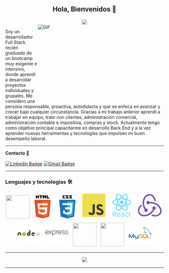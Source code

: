 

  <h2 align="center">
    Hola, Bienvenidos 👋
  </h2>
  
  <div align="center">
   <img align="center" src="https://readme-typing-svg.herokuapp.com/?lines=Full%20Stack%20Developer;Me%20llamo%20Victor%20Paco%20Menchaka&font=Fira%20Code&center=true&width=440&height=45&color=f75c7e&vCenter=true&size=22">

  </div>


<img  align="right" height="250px" width="400px" alt="GIF" src = "https://user-images.githubusercontent.com/86250631/209225927-b64f22d8-b04f-40e9-8cd8-e7d268d3e93a.gif">

Soy un desarrollador Full Stack recién graduado de un bootcamp muy exigente e intensivo, donde aprendí a desarrollar proyectos individuales y grupales. Me considero una persona responsable, proactiva, autodidacta y que se enfoca en avanzar y crecer bajo cualquier circunstancia. Gracias a mi trabajo anterior aprendí a trabajar en equipo, trato con clientes, administración comercial, administración contable e impositiva, compras y stock. Actualmente tengo como objetivo principal capacitarme en desarrollo Back End y a la vez aprender nuevas herramientas y tecnologías que impulsen mi buen desempeño laboral.</br>

<!--  📝[CV](https://github.com/vicmen86/vicmen86/blob/main/victor.pdf)</br>

  -->

---
**Contacto** 📝 </br></br>
[![Linkedin Badge](https://img.shields.io/badge/-LinkedIn-blue?style=flat-square&logo=Linkedin&logoColor=white&link=https://www.linkedin.com/in/victor-menchaka/)](https://www.linkedin.com/in/victor-menchaka/) 
[![Gmail Badge](https://img.shields.io/badge/-Gmail-c14438?style=flat-square&logo=Gmail&logoColor=white&link=mailto:victrinsumos@gmail.com)](mailto:victrinsumos@gmail.com)
<br />

---

### Lenguajes y tecnologias 🛠 
<div align="center" >
  <img src=https://camo.githubusercontent.com/fbfcb9e3dc648adc93bef37c718db16c52f617ad055a26de6dc3c21865c3321d/68747470733a2f2f7777772e766563746f726c6f676f2e7a6f6e652f6c6f676f732f6769742d73636d2f6769742d73636d2d69636f6e2e737667 style="width:75px; height:75px;"  />
  <img src=https://raw.githubusercontent.com/devicons/devicon/master/icons/html5/html5-original-wordmark.svg alt=linkedin style="width:75px;  height:75px;" />
  <img src=https://raw.githubusercontent.com/devicons/devicon/master/icons/css3/css3-original-wordmark.svg alt=linkedin style="width:75px; height:75px; " />
  <img src=https://raw.githubusercontent.com/devicons/devicon/master/icons/javascript/javascript-original.svg alt=linkedin style="width:75px;  height:75px; padding:5px;" />
  <img src=https://raw.githubusercontent.com/devicons/devicon/master/icons/react/react-original-wordmark.svg style="width:75px;  height:75px; padding:5px;" />
  <img src=https://raw.githubusercontent.com/devicons/devicon/master/icons/redux/redux-original.svg style="width:75px;  height:75px; padding:5px;" />
  <img src=https://raw.githubusercontent.com/devicons/devicon/master/icons/nodejs/nodejs-original-wordmark.svg style="width:75px;  height:75px; padding:5px;" />
  <img src=https://raw.githubusercontent.com/devicons/devicon/master/icons/express/express-original-wordmark.svg style="width:75px;  height:75px; padding:5px;" />
  <img src=https://webimages.mongodb.com/_com_assets/cms/kuyjf3vea2hg34taa-horizontal_default_slate_blue.svg?auto=format%252Ccompress style="width:75px;  height:75px; padding:5px;" />
  <img src=https://www.gstatic.com/devrel-devsite/prod/vdbc400b97a86c8815ab6ee057e8dc91626aee8cf89b10f7d89037e5a33539f53/firebase/images/lockup.svg style="width:75px;  height:75px; padding:5px;" />
  <img src=https://raw.githubusercontent.com/devicons/devicon/master/icons/mysql/mysql-original-wordmark.svg style="width:75px;  height:75px; padding:5px;" />

</div>


---

<div align="center">
<img src="https://raw.githubusercontent.com/saadeghi/saadeghi/master/dino.gif"><br> 
</div> 

---

<!-- ![Visitor Count](https://profile-counter.glitch.me/vicmen86/count.svg)
 -->


